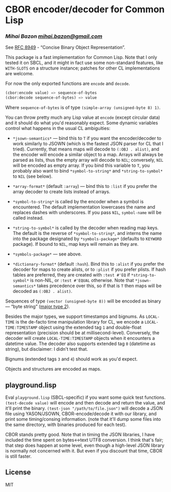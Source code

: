 # CBOR encoder/decoder for Common Lisp
### _Mihai Bazon <mihai.bazon@gmail.com>_

See [RFC 8949](https://datatracker.ietf.org/doc/html/rfc8949) - “Concise Binary
Object Representation”.

This package is a fast implementation for Common Lisp. Note that I only tested
it on SBCL, and it might in fact use some non-standard features, like
`WITH-SLOTS` on a structure instance; patches for other CL implementations are
welcome.

For now the only exported functions are `encode` and `decode`.

```lisp
(cbor:encode value) => sequence-of-bytes
(cbor:decode sequence-of-bytes) => value
```

Where `sequence-of-bytes` is of type `(simple-array (unsigned-byte 8) 1)`.

You can throw pretty much any Lisp value at `encode` (except circular data) and
it should do what you'd reasonably expect. Some dynamic variables control what
happens in the usual CL ambiguities:

- `*jsown-semantics*` — bind this to `T` if you want the encoder/decoder to work
  similarly to JSOWN (which is the fastest JSON parser for CL that I
  tried). Currently, that means maps will decode to `(:OBJ . alist)`, and the
  encoder will encode a similar object to a map. Arrays will always be parsed as
  lists, thus the empty array will decode to `NIL`; conversely, `NIL` will be
  encoded as empty array. If you bind this variable to `T`, you probably also
  want to bind `*symbol-to-string*` and `*string-to-symbol*` to `NIL` (see
  below).

- `*array-format*` (default `:array`) — bind this to `:list` if you prefer the
  array decoder to create lists instead of arrays.

- `*symbol-to-string*` is called by the encoder when a symbol is
  encountered. The default implementation lowercases the name and replaces
  dashes with underscores. If you pass `NIL`, `symbol-name` will be called
  instead.

- `*string-to-symbol*` is called by the decoder when reading map keys. The
  default is the reverse of `*symbol-to-string*`, and interns the name into the
  package designated by `*symbols-package*` (defaults to `KEYWORD` package). If
  bound to `NIL`, map keys will remain as they are.

- `*symbols-package*` — see above.

- `*dictionary-format*` (default `:hash`). Bind this to `:alist` if you prefer
  the decoder for maps to create alists, or to `:plist` if you prefer plists. If
  hash tables are preferred, they are created with `:test #'EQ` if
  `*string-to-symbol*` is non-NIL, or `:test #'EQUAL` otherwise. Note that
  `*jsown-semantics*` takes precedence over this, so if that is `T` then maps
  will be decoded as `(:OBJ . alist)`.

Sequences of type `(vector (unsigned-byte 8))` will be encoded as binary — “byte
string”
([major type 2](https://datatracker.ietf.org/doc/html/rfc8949#name-major-types)).

Besides the major types, we support timestamps and bignums. As `LOCAL-TIME` is
the de-facto time manipulation library for CL, we encode a
`LOCAL-TIME:TIMESTAMP` object using the extended tag `1` and double-float
representation (precision should be at millisecond-level). Conversely, the
decoder will create `LOCAL-TIME:TIMESTAMP` objects when it encounters a datetime
value. The decoder also supports extended tag `0` (datetime as string), but
disclaimer: I didn't test that.

Bignums (extended tags `3` and `4`) should work as you'd expect.

Objects and structures are encoded as maps.

## playground.lisp

Eval `playground.lisp` (SBCL-specific) if you want some quick test
functions. `(test-decode value)` will encode and then decode and return the
value, and it'll print the binary. `(test-json "/path/to/file.json")` will
decode a JSON file using YASON/JSOWN, CBOR-encode/decode it with our library,
and print some timing/consing information. (note that it'll dump some files into
the same directory, with binaries produced for each test).

CBOR stands pretty good. Note that in timing the JSON libraries, I have included
the time spent on bytes<->text UTF8 conversion. I think that's fair; that step
does happen at some level, even though a high-level JSON library is normally not
concerned with it. But even if you discount that time, CBOR is still faster.

## License

MIT
